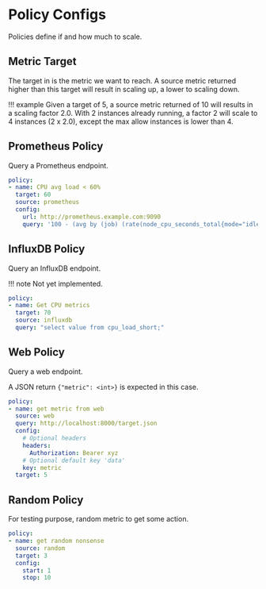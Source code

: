 # Policy Configs

Policies define if and how much to scale.

## Metric Target

The target in is the metric we want to reach. A source metric returned higher than this target will result in scaling up, a lower to scaling down.

!!! example
    Given a target of 5, a source metric returned of 10 will results in a scaling factor 2.0.
    With 2 instances already running, a factor 2 will scale to 4 instances (2 x 2.0), except the max allow instances is lower than 4.

## Prometheus Policy

Query a Prometheus endpoint.

```yaml
policy:
- name: CPU avg load < 60%
  target: 60
  source: prometheus
  config:
    url: http://prometheus.example.com:9090
    query: '100 - (avg by (job) (rate(node_cpu_seconds_total{mode="idle", instance=~"cluster-node.*"}[10m])) * 100)'
```

## InfluxDB Policy

Query an InfluxDB endpoint.

!!! note
     Not yet implemented.

```yaml
policy:
- name: Get CPU metrics
  target: 70
  source: influxdb
  query: "select value from cpu_load_short;"
```

## Web Policy

Query a web endpoint.

A JSON return `{"metric": <int>}` is expected in this case.

```yaml
policy:
- name: get metric from web
  source: web
  query: http://localhost:8000/target.json
  config:
    # Optional headers
    headers:
      Authorization: Bearer xyz
    # Optional default key 'data'
    key: metric
  target: 5
```

## Random Policy

For testing purpose, random metric to get some action.

```yaml
policy:
- name: get random nonsense
  source: random
  target: 3
  config:
    start: 1
    stop: 10
```
